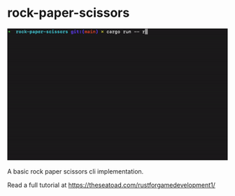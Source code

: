 # rock-paper-scissors

![screen-gif](./rockpaperscissors.gif)

 A basic rock paper scissors cli implementation.
 
 Read a full tutorial at https://theseatoad.com/rustforgamedevelopment1/
